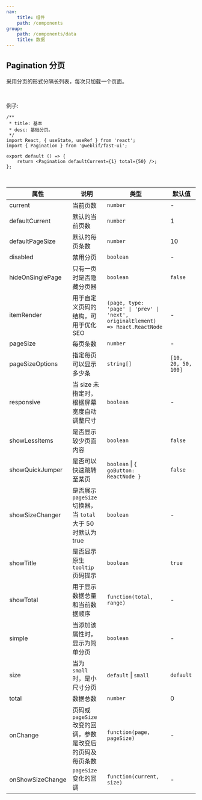 ```yaml
---
nav:
    title: 组件
    path: /components
group:
    path: /components/data
    title: 数据
---
```


## Pagination 分页

采用分页的形式分隔长列表，每次只加载一个页面。

<br />

例子:

```tsx
/**
 * title: 基本
 * desc: 基础分页。
 */
import React, { useState, useRef } from 'react';
import { Pagination } from '@weblif/fast-ui';

export default () => {
    return <Pagination defaultCurrent={1} total={50} />;
};
```

<br />

| 属性 | 说明 | 类型 | 默认值 |
| --- | --- | --- | --- |
| current | 当前页数 | `number` | - |
| defaultCurrent | 默认的当前页数 | `number` | 1 |
| defaultPageSize | 默认的每页条数 | `number` | 10 |
| disabled | 禁用分页 | `boolean` | - |
| hideOnSinglePage | 只有一页时是否隐藏分页器 | `boolean` | `false` |
| itemRender | 用于自定义页码的结构，可用于优化 SEO | `(page, type: 'page' \| 'prev' \| 'next', originalElement) => React.ReactNode` | - |
| pageSize | 每页条数 | `number` | - |
| pageSizeOptions | 指定每页可以显示多少条 | `string[]` | `[10, 20, 50, 100]` |
| responsive | 当 size 未指定时，根据屏幕宽度自动调整尺寸 | `boolean` | - |
| showLessItems | 是否显示较少页面内容 | `boolean` | `false` |
| showQuickJumper | 是否可以快速跳转至某页 | `boolean` \| `{ goButton: ReactNode }` | `false` |
| showSizeChanger | 是否展示 `pageSize` 切换器，当 `total` 大于 50 时默认为 true | `boolean` | - |
| showTitle | 是否显示原生 `tooltip` 页码提示 | `boolean` | `true` |
| showTotal | 用于显示数据总量和当前数据顺序 | `function(total, range)` | - |
| simple | 当添加该属性时，显示为简单分页 | `boolean` | - |
| size | 当为 `small` 时，是小尺寸分页 | `default` \| `small` | `default` |
| total | 数据总数 | `number` | 0 |
| onChange | 页码或 `pageSize` 改变的回调，参数是改变后的页码及每页条数 | `function(page, pageSize)` | - |
| onShowSizeChange | `pageSize` 变化的回调 | `function(current, size)` | - |
